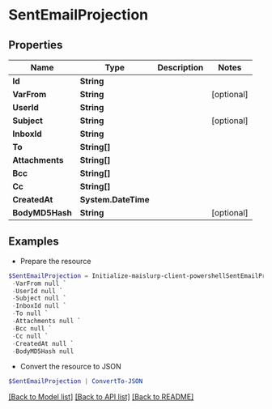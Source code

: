 # SentEmailProjection
## Properties

Name | Type | Description | Notes
------------ | ------------- | ------------- | -------------
**Id** | **String** |  | 
**VarFrom** | **String** |  | [optional] 
**UserId** | **String** |  | 
**Subject** | **String** |  | [optional] 
**InboxId** | **String** |  | 
**To** | **String[]** |  | 
**Attachments** | **String[]** |  | 
**Bcc** | **String[]** |  | 
**Cc** | **String[]** |  | 
**CreatedAt** | **System.DateTime** |  | 
**BodyMD5Hash** | **String** |  | [optional] 

## Examples

- Prepare the resource
```powershell
$SentEmailProjection = Initialize-maislurp-client-powershellSentEmailProjection  -Id null `
 -VarFrom null `
 -UserId null `
 -Subject null `
 -InboxId null `
 -To null `
 -Attachments null `
 -Bcc null `
 -Cc null `
 -CreatedAt null `
 -BodyMD5Hash null
```

- Convert the resource to JSON
```powershell
$SentEmailProjection | ConvertTo-JSON
```

[[Back to Model list]](../README#documentation-for-models) [[Back to API list]](../README#documentation-for-api-endpoints) [[Back to README]](../README)


